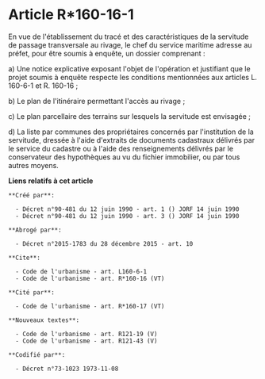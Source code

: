 # Article R*160-16-1

En vue de l'établissement du tracé et des caractéristiques de la servitude de passage transversale au rivage, le chef du
service maritime adresse au préfet, pour être soumis à enquête, un dossier comprenant : 

a) Une notice explicative exposant l'objet de l'opération et justifiant que le projet soumis à enquête respecte les
conditions mentionnées aux articles L. 160-6-1 et R. 160-16 ; 

b) Le plan de l'itinéraire permettant l'accès au rivage ; 

c) Le plan parcellaire des terrains sur lesquels la servitude est envisagée ; 

d) La liste par communes des propriétaires concernés par l'institution de la servitude, dressée à l'aide d'extraits de
documents cadastraux délivrés par le service du cadastre ou à l'aide des renseignements délivrés par le conservateur des
hypothèques au vu du fichier immobilier, ou par tous autres moyens.

**Liens relatifs à cet article**

	**Créé par**:

	  - Décret n°90-481 du 12 juin 1990 - art. 1 () JORF 14 juin 1990
	  - Décret n°90-481 du 12 juin 1990 - art. 3 () JORF 14 juin 1990

	**Abrogé par**:

	  - Décret n°2015-1783 du 28 décembre 2015 - art. 10

	**Cite**:

	  - Code de l'urbanisme - art. L160-6-1
	  - Code de l'urbanisme - art. R*160-16 (VT)

	**Cité par**:

	  - Code de l'urbanisme - art. R*160-17 (VT)

	**Nouveaux textes**:

	  - Code de l'urbanisme - art. R121-19 (V)
	  - Code de l'urbanisme - art. R121-43 (V)

	**Codifié par**:

	  - Décret n°73-1023 1973-11-08
